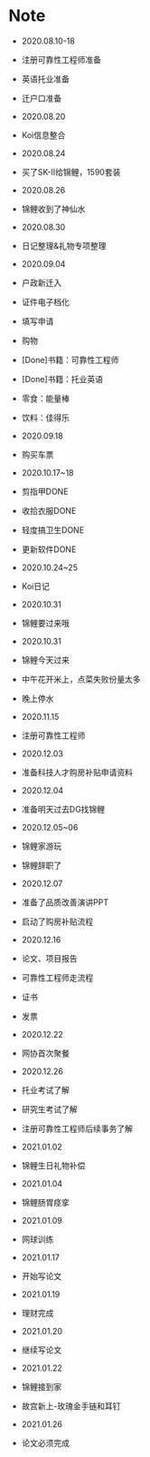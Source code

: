 # Note

- 2020.08.10-18
- 注册可靠性工程师准备
- 英语托业准备
- 迁户口准备

- 2020.08.20
- Koi信息整合

- 2020.08.24
- 买了SK-II给锦鲤，1590套装

- 2020.08.26
- 锦鲤收到了神仙水

- 2020.08.30
- 日记整理&礼物专项整理

- 2020.09.04
- 户政新迁入
-    证件电子档化
-    填写申请
- 购物
-    [Done]书籍：可靠性工程师
-    [Done]书籍：托业英语
-    零食：能量棒
-    饮料：佳得乐

- 2020.09.18
- 购买车票

- 2020.10.17~18
- 剪指甲DONE
- 收拾衣服DONE
- 轻度搞卫生DONE
- 更新软件DONE

- 2020.10.24~25
- Koi日记

- 2020.10.31
- 锦鲤要过来哦

- 2020.10.31
- 锦鲤今天过来
- 中午花开米上，点菜失败份量太多
- 晚上停水

- 2020.11.15
- 注册可靠性工程师

- 2020.12.03
- 准备科技人才购房补贴申请资料

- 2020.12.04
- 准备明天过去DG找锦鲤

- 2020.12.05~06
- 锦鲤家游玩
- 锦鲤辞职了

- 2020.12.07
- 准备了品质改善演讲PPT
- 启动了购房补贴流程

- 2020.12.16
- 论文、项目报告
- 可靠性工程师走流程
- 证书
- 发票

- 2020.12.22
- 网协首次聚餐

- 2020.12.26
- 托业考试了解
- 研究生考试了解
- 注册可靠性工程师后续事务了解

- 2021.01.02
- 锦鲤生日礼物补偿

- 2021.01.04
- 锦鲤肠胃痉挛

- 2021.01.09
- 网球训练

- 2021.01.17
- 开始写论文

- 2021.01.19
- 理财完成

- 2021.01.20
- 继续写论文

- 2021.01.22
- 锦鲤接到家
- 故宫新上-玫瑰金手链和耳钉

- 2021.01.26
- 论文必须完成
